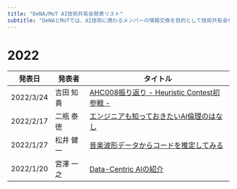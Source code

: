 ```yaml
---
title: "DeNA/MoT AI技術共有会発表リスト"
subtitle: "DeNAとMoTでは、AI技術に携わるメンバーの情報交換を目的として技術共有会を開催しており、毎週2名から30〜40分ほどの発表があります。共有会自体はクローズドですが、社外秘情報を含まない発表についてはこちらのリストにあるように積極的に社外公開しております。"
---
```

# 2022

|発表日|発表者|タイトル|
|----|----|----|
|2022/3/24|吉田 知貴|[AHC008振り返り - Heuristic Contest初参戦 -](https://www.slideshare.net/ssuser2a48ea/ahc008-heuristic-contest-251414694)|
|2022/2/17|二瓶 泰徳|[エンジニアも知っておきたいAI倫理のはなし](https://www.slideshare.net/ssuserf7b6ad/ai-251212432)|
|2022/1/27|松井 健一|[音楽波形データからコードを推定してみる](https://www.slideshare.net/matsukenbook/ss-251098199)|
|2022/1/20|宮澤 一之|[Data-Centric AIの紹介](https://www.slideshare.net/KazuyukiMiyazawa/datacentric-ai)|

